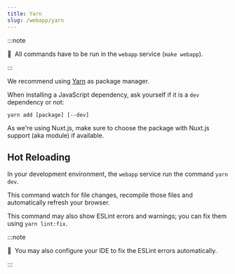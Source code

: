 ```yaml
---
title: Yarn
slug: /webapp/yarn
---
```


:::note

📣&nbsp;&nbsp;All commands have to be run in the `webapp` service (`make webapp`).

:::

We recommend using [Yarn](https://yarnpkg.com/) as package manager.

When installing a JavaScript dependency, ask yourself if it is a `dev` dependency or not:

```
yarn add [package] [--dev]
```

As we're using Nuxt.js, make sure to choose the package with Nuxt.js support (aka module) if available.

## Hot Reloading
    
In your development environment, the `webapp` service run the command `yarn dev`. 

This command watch for file changes, recompile those files and automatically refresh your browser.

This command may also show ESLint errors and warnings; you can fix them using `yarn lint:fix`.

:::note

📣&nbsp;&nbsp;You may also configure your IDE to fix the ESLint errors automatically.

:::